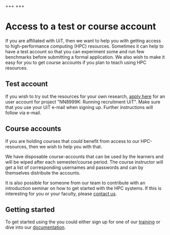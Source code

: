 +++
+++

# Access to a test or course account

If you are affiliated with UiT, then we want to help you with getting access to
high-performance computing (HPC) resources.  Sometimes it can help to have a
test account so that you can experiment some and run few benchmarks before
submitting a formal application.  We also wish to make it easy for you to get
course accounts if you plan to teach using HPC resources.


## Test account

If you wish to try out the resources for your own research, [apply
here](https://www.metacenter.no/user/application/form/hpc/) for an user
account for project "NN8999K: Running recruitment UiT". Make sure that you use
your UiT e-mail when signing up. Further instructions will follow via e-mail.


## Course accounts

If you are holding courses that could benefit from access to our HPC-resources,
then we wish to help you with that.

We have disposable course-accounts that can be used by the learners and will be
wiped after each semester/course period. The course instructor will get a list
of corresponding usernames and passwords and can by themselves distribute the
accounts.

It is also possible for someone from our team to contribute with an
introduction seminar on how to get started with the HPC systems.  If this is
interesting for you or your faculty, please [contact us](/contact/).


## Getting started

To get started using the you could either sign up for one of our
[training](/training/) or dive into our
[documentation](https://documentation.sigma2.no/). 
